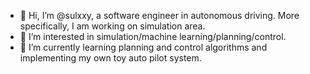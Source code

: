 - 👋 Hi, I’m @sulxxy, a software engineer in autonomous driving. More specifically, I am working on simulation area.
- 👀 I’m interested in simulation/machine learning/planning/control.
- 🌱 I’m currently learning planning and control algorithms and implementing my own toy auto pilot system.

<!---
sulxxy/sulxxy is a ✨ special ✨ repository because its `README.md` (this file) appears on your GitHub profile.
You can click the Preview link to take a look at your changes.
--->
